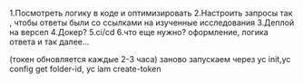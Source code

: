 1.Посмотреть логику в коде и оптимизировать
2.Настроить запросы так , чтобы ответы были со ссылками на изученные исследования
3.Деплой на версел
4.Докер?
5.ci/cd
6.что еще нужно? оформление, логика ответа и так далее...

(токен обновляется каждые 2-3 часа) заново запускаем через yc init,yc config get folder-id, yc iam create-token
